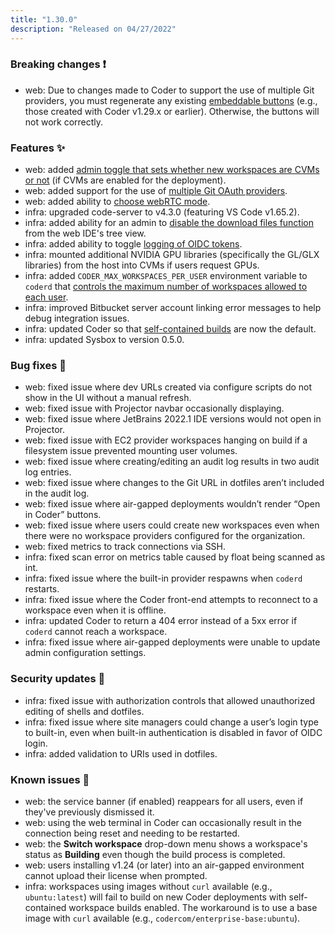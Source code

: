 ```yaml
---
title: "1.30.0"
description: "Released on 04/27/2022"
---
```


### Breaking changes ❗

- web: Due to changes made to Coder to support the use of multiple Git
  providers, you must regenerate any existing
  [embeddable buttons](../admin/templates.md#embeddable-button) (e.g., those
  created with Coder v1.29.x or earlier). Otherwise, the buttons will not work
  correctly.

### Features ✨

- web: added
  [admin toggle that sets whether new workspaces are CVMs or not](../admin/workspace-management/cvms/management.md#default-workspaces-to-cvms)
  (if CVMs are enabled for the deployment).
- web: added support for the use of
  [multiple Git OAuth providers](../admin/git.md).
- web: added ability to
  [choose webRTC mode](../workspaces/preferences.md#networking).
- infra: upgraded code-server to v4.3.0 (featuring VS Code v1.65.2).
- infra: added ability for an admin to
  [disable the download files function](../guides/admin/disable-downloads.md)
  from the web IDE's tree view.
- infra: added ability to toggle
  [logging of OIDC tokens](../admin/access-control/manage.md#logging).
- infra: mounted additional NVIDIA GPU libraries (specifically the GL/GLX
  libraries) from the host into CVMs if users request GPUs.
- infra: added `CODER_MAX_WORKSPACES_PER_USER` environment variable to `coderd`
  that
  [controls the maximum number of workspaces allowed to each user](../admin/workspace-management/limits.md).
- infra: improved Bitbucket server account linking error messages to help debug
  integration issues.
- infra: updated Coder so that
  [self-contained builds](../admin/workspace-management/self-contained-builds.md)
  are now the default.
- infra: updated Sysbox to version 0.5.0.

### Bug fixes 🐛

- web: fixed issue where dev URLs created via configure scripts do not show in
  the UI without a manual refresh.
- web: fixed issue with Projector navbar occasionally displaying.
- web: fixed issue where JetBrains 2022.1 IDE versions would not open in
  Projector.
- web: fixed issue with EC2 provider workspaces hanging on build if a filesystem
  issue prevented mounting user volumes.
- web: fixed issue where creating/editing an audit log results in two audit log
  entries.
- web: fixed issue where changes to the Git URL in dotfiles aren’t included in
  the audit log.
- web: fixed issue where air-gapped deployments wouldn’t render “Open in Coder”
  buttons.
- web: fixed issue where users could create new workspaces even when there were
  no workspace providers configured for the organization.
- web: fixed metrics to track connections via SSH.
- infra: fixed scan error on metrics table caused by float being scanned as int.
- infra: fixed issue where the built-in provider respawns when `coderd`
  restarts.
- infra: fixed issue where the Coder front-end attempts to reconnect to a
  workspace even when it is offline.
- infra: updated Coder to return a 404 error instead of a 5xx error if `coderd`
  cannot reach a workspace.
- infra: fixed issue where air-gapped deployments were unable to update admin
  configuration settings.

### Security updates 🔐

- infra: fixed issue with authorization controls that allowed unauthorized
  editing of shells and dotfiles.
- infra: fixed issue where site managers could change a user’s login type to
  built-in, even when built-in authentication is disabled in favor of OIDC
  login.
- infra: added validation to URIs used in dotfiles.

### Known issues 🔧

- web: the service banner (if enabled) reappears for all users, even if they've
  previously dismissed it.
- web: using the web terminal in Coder can occasionally result in the connection
  being reset and needing to be restarted.
- web: the **Switch workspace** drop-down menu shows a workspace's status as
  **Building** even though the build process is completed.
- web: users installing v1.24 (or later) into an air-gapped environment cannot
  upload their license when prompted.
- infra: workspaces using images without `curl` available (e.g.,
  `ubuntu:latest`) will fail to build on new Coder deployments with
  self-contained workspace builds enabled. The workaround is to use a base image
  with `curl` available (e.g., `codercom/enterprise-base:ubuntu`).

